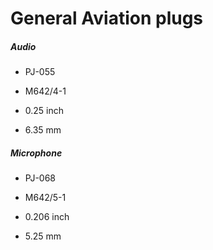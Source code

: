 # General Aviation plugs

##### Audio

* PJ-055

* M642/4-1

* 0.25 inch

* 6.35 mm

##### Microphone

* PJ-068

* M642/5-1

* 0.206 inch

* 5.25 mm
